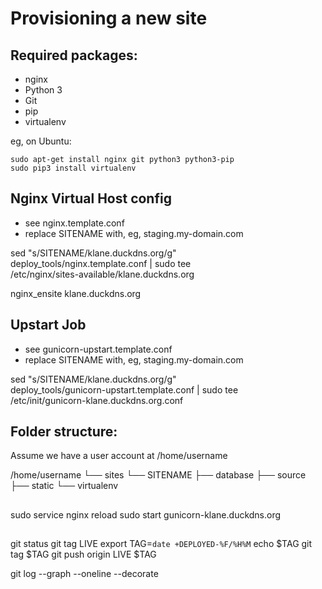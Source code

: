 Provisioning a new site
=======================

## Required packages:

* nginx
* Python 3
* Git
* pip
* virtualenv

eg, on Ubuntu:

    sudo apt-get install nginx git python3 python3-pip
    sudo pip3 install virtualenv

## Nginx Virtual Host config

* see nginx.template.conf
* replace SITENAME with, eg, staging.my-domain.com

sed "s/SITENAME/klane.duckdns.org/g" \
    deploy_tools/nginx.template.conf | sudo tee \
    /etc/nginx/sites-available/klane.duckdns.org

nginx_ensite klane.duckdns.org

## Upstart Job

* see gunicorn-upstart.template.conf
* replace SITENAME with, eg, staging.my-domain.com

sed "s/SITENAME/klane.duckdns.org/g" \
    deploy_tools/gunicorn-upstart.template.conf | sudo tee \
    /etc/init/gunicorn-klane.duckdns.org.conf

## Folder structure:
Assume we have a user account at /home/username

/home/username
└── sites
    └── SITENAME
         ├── database
         ├── source
         ├── static
         └── virtualenv

##

sudo service nginx reload
sudo start gunicorn-klane.duckdns.org

##
git status
git tag LIVE
export TAG=`date +DEPLOYED-%F/%H%M`
echo $TAG
git tag $TAG
git push origin LIVE $TAG

git log --graph --oneline --decorate
